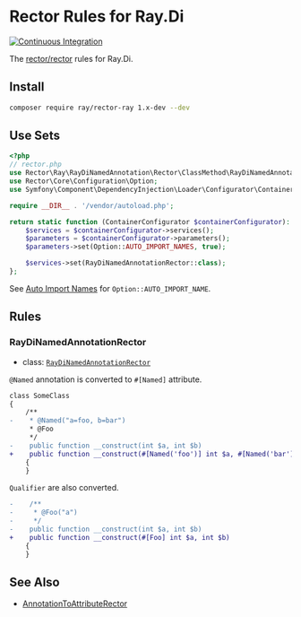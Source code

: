 # Rector Rules for Ray.Di
[![Continuous Integration](https://github.com/ray-di/rector-ray/actions/workflows/continuous-integration.yml/badge.svg)](https://github.com/ray-di/rector-ray/actions/workflows/continuous-integration.yml)

The [rector/rector](http://github.com/rectorphp/rector) rules for Ray.Di.

## Install

```bash
composer require ray/rector-ray 1.x-dev --dev
```

## Use Sets

```php
<?php
// rector.php
use Rector\Ray\RayDiNamedAnnotation\Rector\ClassMethod\RayDiNamedAnnotationRector;
use Rector\Core\Configuration\Option;
use Symfony\Component\DependencyInjection\Loader\Configurator\ContainerConfigurator;

require __DIR__ . '/vendor/autoload.php';

return static function (ContainerConfigurator $containerConfigurator): void {
    $services = $containerConfigurator->services();
    $parameters = $containerConfigurator->parameters();
    $parameters->set(Option::AUTO_IMPORT_NAMES, true);

    $services->set(RayDiNamedAnnotationRector::class);
};
```

See [Auto Import Names](https://github.com/rectorphp/rector/blob/main/docs/auto_import_names.md) for `Option::AUTO_IMPORT_NAME`.

## Rules

### RayDiNamedAnnotationRector

- class: [`RayDiNamedAnnotationRector`](rules/RayDiNamedAnnotation/Rector/ClassMethod/RayDiNamedAnnotationRector.php)

`@Named` annotation is converted to `#[Named]` attribute.

```diff
class SomeClass
{
    /**
-    * @Named("a=foo, b=bar")
     * @Foo
     */
-    public function __construct(int $a, int $b)
+    public function __construct(#[Named('foo')] int $a, #[Named('bar')] int $b)
    {
    }
```

`Qualifier` are also converted.

```diff
-    /**
-     * @Foo("a")
-     */
-    public function __construct(int $a, int $b)
+    public function __construct(#[Foo] int $a, int $b)
    {
    }
```

## See Also

* [AnnotationToAttributeRector](https://github.com/rectorphp/rector/blob/main/docs/rector_rules_overview.md#annotationtoattributerector)
